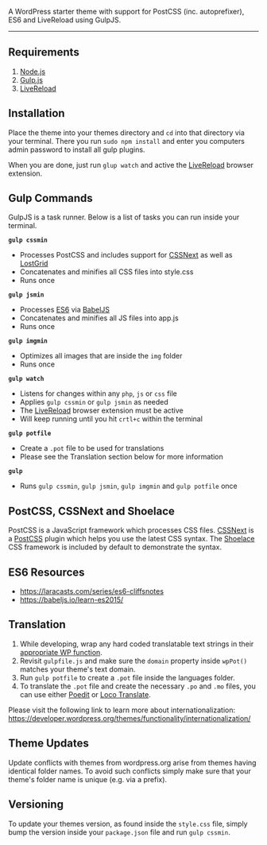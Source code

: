 
A WordPress starter theme with support for PostCSS (inc. autoprefixer), ES6 and LiveReload using GulpJS.

---

## Requirements

1. [Node.js](https://nodejs.org/)
2. [Gulp.js](http://gulpjs.com/)
3. [LiveReload](https://chrome.google.com/webstore/detail/livereload/jnihajbhpnppcggbcgedagnkighmdlei)

## Installation

Place the theme into your themes directory and `cd` into that directory via your terminal. There you run `sudo npm install` and enter you computers admin password to install all gulp plugins.

When you are done, just run `glup watch` and active the [LiveReload](https://chrome.google.com/webstore/detail/livereload/jnihajbhpnppcggbcgedagnkighmdlei) browser extension.

## Gulp Commands

GulpJS is a task runner. Below is a list of tasks you can run inside your terminal.

**`gulp cssmin`**
- Processes PostCSS and includes support for [CSSNext](//cssnext.io/) as well as [LostGrid](//lostgrid.org/)
- Concatenates and minifies all CSS files into style.css
- Runs once

**`gulp jsmin`**
- Processes [ES6](//babeljs.io/learn-es2015/) via [BabelJS](//babeljs.io/)
- Concatenates and minifies all JS files into app.js
- Runs once

**`gulp imgmin`**
- Optimizes all images that are inside the `img` folder
- Runs once

**`gulp watch`**
- Listens for changes within any `php`, `js` or `css` file
- Applies `gulp cssmin` or `gulp jsmin` as needed
- The [LiveReload](https://chrome.google.com/webstore/detail/livereload/jnihajbhpnppcggbcgedagnkighmdlei) browser extension must be active
- Will keep running until you hit `crtl+c` within the terminal

**`gulp potfile`**
- Create a `.pot` file to be used for translations
- Please see the Translation section below for more information

**`gulp`**
- Runs `gulp cssmin`, `gulp jsmin`, `gulp imgmin` and `gulp potfile` once

## PostCSS, CSSNext and Shoelace

PostCSS is a JavaScript framework which processes CSS files. [CSSNext](//cssnext.io/) is a [PostCSS](https://postcss.org) plugin which helps you use the latest CSS syntax. The [Shoelace](//shoelace.style/) CSS framework is included by default to demonstrate the syntax.

## ES6 Resources

- https://laracasts.com/series/es6-cliffsnotes
- https://babeljs.io/learn-es2015/

## Translation

1) While developing, wrap any hard coded translatable text strings in their [appropriate WP function](https://developer.wordpress.org/themes/functionality/internationalization/#localization-functions).
2) Revisit `gulpfile.js` and make sure the `domain` property inside `wpPot()` matches your theme's text domain.
3) Run `gulp potfile` to create a `.pot` file inside the languages folder.
4) To translate the `.pot` file and create the necessary `.po` and `.mo` files, you can use either [Poedit](https://poedit.net/) or [Loco Translate](https://wordpress.org/plugins/loco-translate/).

Please visit the following link to learn more about internationalization:
https://developer.wordpress.org/themes/functionality/internationalization/

## Theme Updates
Update conflicts with themes from wordpress.org arise from themes having identical folder names. To avoid such conflicts simply make sure that your theme's folder name is unique (e.g. via a prefix).

## Versioning
To update your themes version, as found inside the `style.css` file, simply bump the version inside your `package.json` file and run `gulp cssmin`.

